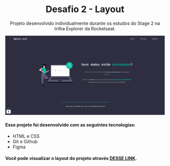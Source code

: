 <h1 align="center"> Desafio 2 - Layout </h1>

<p align="center">
Projeto desenvolvido individualmente durante os estudos do Stage 2 na trilha Explorer da Rocketseat.
</p>

<p align="center">
  <img alt="Projeto 01" src="./images/preview.png">
</p>

#### Esse projeto foi desenvolvido com as seguintes tecnologias:

- HTML e CSS
- Git e Github
- Figma

#### Você pode visualizar o layout do projeto através [DESSE LINK](<https://www.figma.com/file/iCsOVJuoGJqjYJmN53IGGp/Explorer-(Copy)?type=design&node-id=0-1&mode=design&t=QKePrdNx74pOzYBq-0>).
